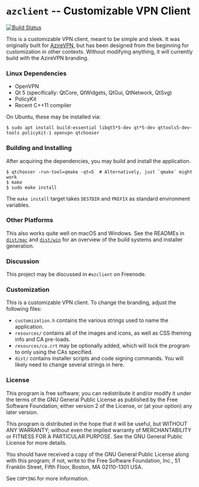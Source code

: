 # `azclient` -- Customizable VPN Client

[![Build Status](https://travis-ci.org/azirevpn/azclient.svg?branch=master)](https://travis-ci.org/azirevpn/azclient)

This is a customizable VPN client, meant to be simple and sleek. It was originally built for [AzireVPN](https://www.azirevpn.com/), but has been designed from the beginning for customization in other contexts. Without modifying anything, it will currently build with the AzireVPN branding.

### Linux Dependencies

* OpenVPN
* Qt 5 (specifically: QtCore, QtWidgets, QtGui, QtNetwork, QtSvg)
* PolicyKit
* Recent C++11 compiler

On Ubuntu, these may be installed via:

```
$ sudo apt install build-essential libqt5*5-dev qt*5-dev qttools5-dev-tools policykit-1 openvpn qtchooser
```

### Building and Installing

After acquiring the dependencies, you may build and install the application.

```
$ qtchooser -run-tool=qmake -qt=5  # Alternatively, just `qmake` might work
$ make
$ sudo make install
```

The `make install` target takes `DESTDIR` and `PREFIX` as standard environment variables.

### Other Platforms

This also works quite well on macOS and Windows. See the READMEs in [`dist/mac`](dist/mac) and [`dist/win`](dist/win) for an overview of the build systems and installer generation.

### Discussion

This project may be discussed in `#azclient` on Freenode.

### Customization

This is a customizable VPN client. To change the branding, adjust the following files:

* `customization.h` contains the various strings used to name the application.
* `resources/` contains all of the images and icons, as well as CSS theming info and CA pre-loads.
* `resources/ca.crt` may be optionally added, which will lock the program to only using the CAs specified.
* `dist/` contains installer scripts and code signing commands. You will likely need to change several strings in here.

### License

This program is free software; you can redistribute it and/or modify
it under the terms of the GNU General Public License as published by
the Free Software Foundation; either version 2 of the License, or
(at your option) any later version.

This program is distributed in the hope that it will be useful,
but WITHOUT ANY WARRANTY; without even the implied warranty of
MERCHANTABILITY or FITNESS FOR A PARTICULAR PURPOSE.  See the
GNU General Public License for more details.

You should have received a copy of the GNU General Public License along
with this program; if not, write to the Free Software Foundation, Inc.,
51 Franklin Street, Fifth Floor, Boston, MA 02110-1301 USA.

See `COPYING` for more information.
